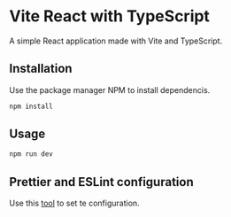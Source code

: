 # Vite React with TypeScript

A simple React application made with Vite and TypeScript.

## Installation

Use the package manager NPM to install dependencis.

```bash
npm install
```

## Usage

```bash
npm run dev
```

## Prettier and ESLint configuration

Use this [tool](https://github.com/paulolramos/eslint-prettier-airbnb-react) to set te configuration.
